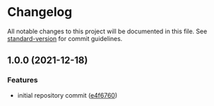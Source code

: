 # Changelog

All notable changes to this project will be documented in this file. See [standard-version](https://github.com/conventional-changelog/standard-version) for commit guidelines.

## 1.0.0 (2021-12-18)


### Features

* initial repository commit ([e4f6760](https://github.com/wayofdev/docker-php-base/commit/e4f6760d33e4a7f79f83d149ce06f8ccfa36c396))
